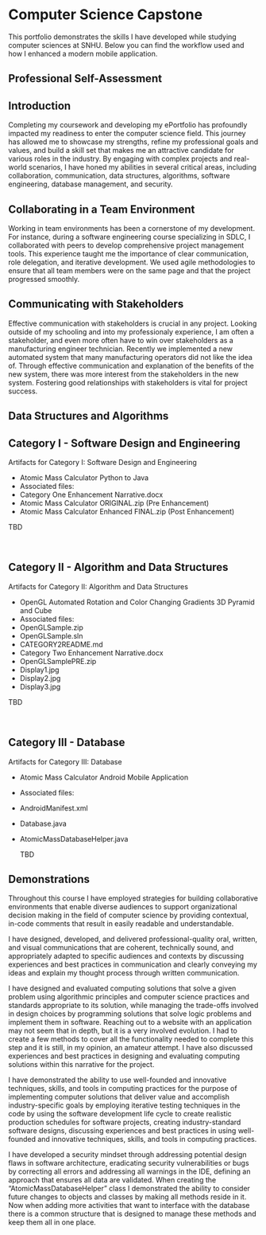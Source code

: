 # Computer Science Capstone

This portfolio demonstrates the skills I have developed while studying computer sciences at SNHU. Below you can find the workflow used and how I enhanced a modern mobile application. 

## Professional Self-Assessment<br>

## Introduction
Completing my coursework and developing my ePortfolio has profoundly impacted my readiness to enter the computer science field. This journey has allowed me to showcase my strengths, refine my professional goals and values, and build a skill set that makes me an attractive candidate for various roles in the industry. By engaging with complex projects and real-world scenarios, I have honed my abilities in several critical areas, including collaboration, communication, data structures, algorithms, software engineering, database management, and security. <br>

## Collaborating in a Team Environment
Working in team environments has been a cornerstone of my development. For instance, during a software engineering course specializing in SDLC, I collaborated with peers to develop comprehensive project management tools. This experience taught me the importance of clear communication, role delegation, and iterative development. We used agile methodologies to ensure that all team members were on the same page and that the project progressed smoothly. <br>

## Communicating with Stakeholders
Effective communication with stakeholders is crucial in any project. Looking outside of my schooling and into my professionaly experience, I am often a stakeholder, and even more often have to win over stakeholders as a manufacturing engineer technician. Recently we implemented a new automated system that many manufacturing operators did not like the idea of. Through effective communication and explanation of the benefits of the new system, there was more interest from the stakeholders in the new system. Fostering good relationships with stakeholders is vital for project success.<br>

## Data Structures and Algorithms


## Category I - Software Design and Engineering
Artifacts for Category I: Software Design and Engineering
* Atomic Mass Calculator Python to Java
* Associated files:
* Category One Enhancement Narrative.docx
* Atomic Mass Calculator ORIGINAL.zip (Pre Enhancement)
* Atomic Mass Calculator Enhanced FINAL.zip (Post Enhancement) <br>

TBD

<br>


## Category II - Algorithm and Data Structures
Artifacts for Category II: Algorithm and Data Structures
* OpenGL Automated Rotation and Color Changing Gradients 3D Pyramid and Cube
* Associated files:
* OpenGLSample.zip
* OpenGLSample.sln
* CATEGORY2README.md
* Category Two Enhancement Narrative.docx
* OpenGLSamplePRE.zip
* Display1.jpg
* Display2.jpg
* Display3.jpg <br>
  
TBD

<br>

## Category III - Database
Artifacts for Category III: Database
* Atomic Mass Calculator Android Mobile Application
* Associated files:
* AndroidManifest.xml
* Database.java
* AtomicMassDatabaseHelper.java<br>

	TBD

## Demonstrations
Throughout this course I have employed strategies for building collaborative environments that enable diverse audiences to support organizational decision making in the field of computer science by providing contextual, in-code comments that result in easily readable and understandable.<br>

I have designed, developed, and delivered professional-quality oral, written, and visual communications that are coherent, technically sound, and appropriately adapted to specific audiences and contexts by discussing experiences and best practices in communication and clearly conveying my ideas and explain my thought process through written communication.<br>

I have designed and evaluated computing solutions that solve a given problem using algorithmic principles and computer science practices and standards appropriate to its solution, while managing the trade-offs involved in design choices by programming solutions that solve logic problems and implement them in software. Reaching out to a website with an application may not seem that in depth, but it is a very involved evolution. I had to create a few methods to cover all the functionality needed to complete this step and it is still, in my opinion, an amateur attempt. I have also discussed experiences and best practices in designing and evaluating computing solutions within this narrative for the project.<br> 

I have demonstrated the ability to use well-founded and innovative techniques, skills, and tools in computing practices for the purpose of implementing computer solutions that deliver value and accomplish industry-specific goals by employing iterative testing techniques in the code by using the software development life cycle to create realistic production schedules for software projects, creating industry-standard software designs, discussing experiences and best practices in using well-founded and innovative techniques, skills, and tools in computing practices.<br> 

I have developed a security mindset through addressing potential design flaws in software architecture, eradicating security vulnerabilities or bugs by correcting all errors and addressing all warnings in the IDE, defining an approach that ensures all data are validated. When creating the “AtomicMassDatabaseHelper” class I demonstrated the ability to consider future changes to objects and classes by making all methods reside in it. Now when adding more activities that want to interface with the database there is a common structure that is designed to manage these methods and keep them all in one place. 
